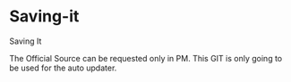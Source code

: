 Saving-it
=========

Saving It

The Official Source can be requested only in PM. This GIT is only going to be used for the auto updater.